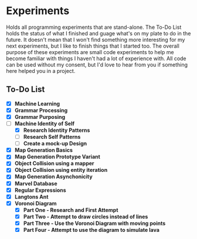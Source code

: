 # Experiments

Holds all programming experiments that are stand-alone. The To-Do List holds the status of what I finished and guage what's on my plate to do in the future. It doesn't mean that I won't find something more interesting for my next experiments, but I like to finish things that I started too. The overall purpose of these experiments are small code experiments to help me become familiar with things I haven't had a lot of experience with. All code can be used without my consent, but I'd love to hear from you if something here helped you in a project.

## To-Do List
 
- [X] **Machine Learning**
- [X] **Grammar Processing**
- [X] **Grammar Purposing**
- [ ] **Machine Identity of Self**
  - [X] **Research Identity Patterns**
  - [ ] **Research Self Patterns**
  - [ ] **Create a mock-up Design**
- [X] **Map Generation Basics**
- [X] **Map Generation Prototype Variant**
- [X] **Object Collision using a mapper**
- [X] **Object Collision using entity iteration**
- [X] **Map Generation Asynchonicity**
- [X] **Marvel Database**
- [X] **Regular Expressions**
- [X] **Langtons Ant**
- [X] **Voronoi Diagram**
  - [X] **Part One - Research and First Attempt**
  - [X] **Part Two - Attempt to draw circles instead of lines**
  - [X] **Part Three - Use the Voronoi Diagram with moving points**
  - [X] **Part Four - Attempt to use the diagram to simulate lava**
